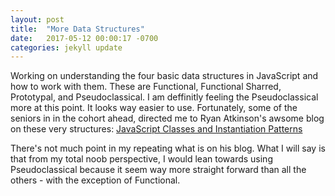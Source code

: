 ```yaml
---
layout: post
title:  "More Data Structures"
date:   2017-05-12 00:00:17 -0700
categories: jekyll update
---
```


Working on understanding the four basic data structures in JavaScript and how to work with them.  These are Functional, Functional Sharred, Prototypal, and Pseudoclassical.  I am deffinitly feeling the Pseudoclassical more at this point.  It looks way easier to use.  Fortunately, some of the seniors in in the cohort ahead, directed me to Ryan Atkinson's awsome blog on these very structures: [JavaScript Classes and Instantiation Patterns](http://www.ryanatkinson.io/javascript-instantiation-patterns/)

There's not much point in my repeating what is on his blog.  What I will say is that from my total noob perspective, I would lean towards using Pseudoclassical because it seem way more straight forward than all the others - with the exception of Functional. 



[jekyll-docs]: http://jekyllrb.com/docs/home
[jekyll-gh]:   https://github.com/jekyll/jekyll
[jekyll-talk]: https://talk.jekyllrb.com/
